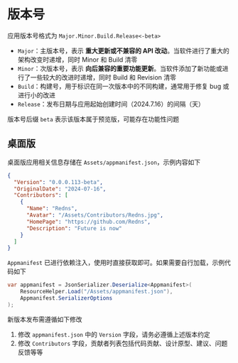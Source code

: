 # 版本号

应用版本号格式为 `Major.Minor.Build.Release<-beta>`

- `Major`：主版本号，表示 **重大更新或不兼容的 API 改动**。当软件进行了重大的架构改变时递增，同时 Minor 和 Build 清零
- `Minor`：次版本号，表示 **向后兼容的重要功能更新**。当软件添加了新功能或进行了一些较大的改进时递增，同时 Build 和 Revision 清零
- `Build`：构建号，用于标识在同一次版本中的不同构建，通常用于修复 bug 或进行小的改进
- `Release`：发布日期与应用起始创建时间（2024.7.16）的间隔（天）

版本号后缀 `beta` 表示该版本属于预览版，可能存在功能性问题

## 桌面版

桌面版应用相关信息存储在 `Assets/appmanifest.json`，示例内容如下

```json
{
  "Version": "0.0.0.113-beta",
  "OriginalDate": "2024-07-16",
  "Contributors": [
    {
      "Name": "Redns",
      "Avatar": "/Assets/Contributors/Redns.jpg",
      "HomePage": "https://github.com/Redns",
      "Description": "Future is now"
    }
  ]
}
```

`Appmanifest` 已进行依赖注入，使用时直接获取即可。如果需要自行加载，示例代码如下

```csharp
var appmanifest = JsonSerializer.Deserialize<Appmanifest>(
    ResourceHelper.Load("/Assets/appmanifest.json"),
    Appmanifest.SerializerOptions
);
```

新版本发布需遵循如下修改

1. 修改 `appmanifest.json` 中的 `Version` 字段，请务必遵循上述版本约定
2. 修改 `Contributors` 字段，贡献者列表包括代码贡献、设计原型、建议、问题反馈等等